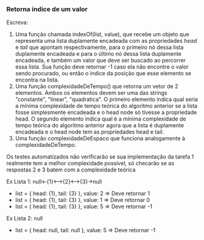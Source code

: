 ### Retorna índice de um valor ###

Escreva:

1. Uma função chamada indexOf(list, value), que recebe um objeto que representa uma lista duplamente encadeada com as propriedades *head* e *tail* que apontam respectivamente, para o primeiro nó dessa lista duplamente encadeada e para o último nó dessa lista duplamente encadeada, e também um valor que deve ser buscado ao percorrer essa lista. Sua função deve retornar -1 caso ela não encontre o valor sendo procurado, ou então o índice da posição que esse elemento se encontra na lista.
2. Uma função complexidadeDeTempo() que retorna um vetor de 2 elementos. Ambos os elementos devem ser uma das strings "constante", "linear", "quadratica". O primeiro elemento indica qual seria a mínima complexidade de tempo teórica do algoritmo anterior se a lista fosse simplesmente encadeada e o head node só tivesse a propriedade head. O segundo elemento indica qual é a mínima complexidade de tempo teórica do algoritmo anterior agora que a lista é duplamente encadeada e o head node tem as propriedades head e tail.
3. Uma função complexidadeDeEspaco que funciona analogamente à complexidadeDeTempo.

Os testes automatizados não verificarão se sua implementação da tarefa 1 realmente tem a melhor complexidade possível, só checarão se as respostas 2 e 3 batem com a complexidade teórica

Ex Lista 1: null\<-{1}\<--\>{2}\<--\>{3}-\>null

* list = { head: {1}, tail: {3} }, value: 2 =\> Deve retornar 1
* list = { head: {1}, tail: {3} }, value: 1 =\> Deve retornar 0
* list = { head: {1}, tail: {3} }, value: 5 =\> Deve retornar -1

Ex Lista 2: null

* list = { head: null, tail: null }, value: 5 =\> Deve retornar -1